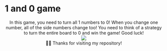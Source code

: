 # 1 and 0 game

<div align="center"> 
In this game, you need to turn all 1 numbers to 0!
When you change one number, all of the side numbers change too!
 You need to think of a strategy to turn the entire board to 0 and win the game! Good luck!
 </div>
 
<div align="center"> 
<img src="https://media1.giphy.com/media/b7lp44pNiRqsU/giphy.gif?cid=ecf05e47nj3z5pvz8evr97pr24wv517osyhn90b3um14th6t&rid=giphy.gif&ct=g" >
  </div>
  <div align="center"> 
 🙋‍♂️ Thanks for visiting my repository!
</div>
